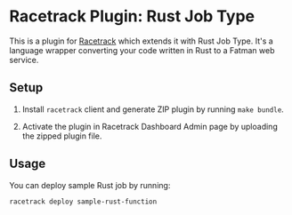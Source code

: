 # Racetrack Plugin: Rust Job Type

This is a plugin for [Racetrack](https://github.com/TheRacetrack/racetrack)
which extends it with Rust Job Type.
It's a language wrapper converting your code written in Rust to a Fatman web service.

## Setup
1. Install `racetrack` client and generate ZIP plugin by running `make bundle`.

2. Activate the plugin in Racetrack Dashboard Admin page
  by uploading the zipped plugin file.

## Usage
You can deploy sample Rust job by running:
```bash
racetrack deploy sample-rust-function
```

